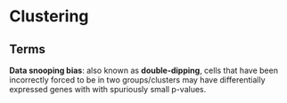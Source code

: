 # Clustering  
## Terms  
**Data snooping bias**: also known as **double-dipping**, cells that have been incorrectly forced to be in two groups/clusters may have differentially expressed genes with  with spuriously small p-values.  
